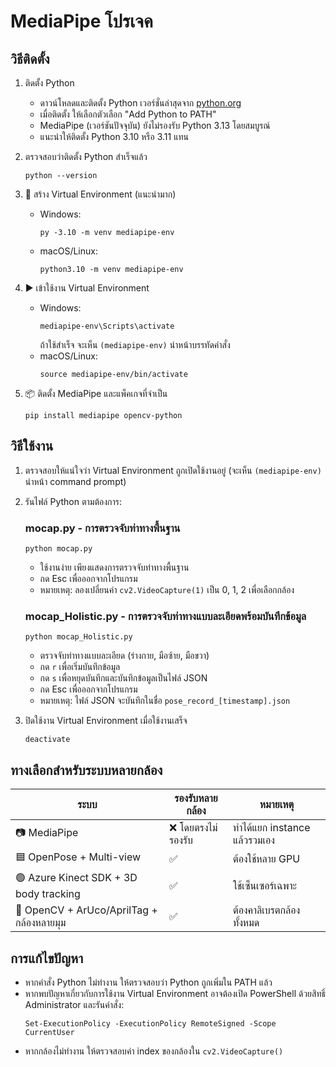 # MediaPipe โปรเจค

## วิธีติดตั้ง

1. ติดตั้ง Python
   - ดาวน์โหลดและติดตั้ง Python เวอร์ชั่นล่าสุดจาก [python.org](https://www.python.org/downloads/)
   - เมื่อติดตั้ง ให้เลือกตัวเลือก "Add Python to PATH"
   - MediaPipe (เวอร์ชันปัจจุบัน) ยังไม่รองรับ Python 3.13 โดยสมบูรณ์
   - แนะนำให้ติดตั้ง Python 3.10 หรือ 3.11 แทน

2. ตรวจสอบว่าติดตั้ง Python สำเร็จแล้ว
   ```
   python --version
   ```

3. 📁 สร้าง Virtual Environment (แนะนำมาก)
   - Windows:
     ```
     py -3.10 -m venv mediapipe-env
     ```
   - macOS/Linux:
     ```
     python3.10 -m venv mediapipe-env 
     ```

4. ▶️ เข้าใช้งาน Virtual Environment
   - Windows:
     ```
     mediapipe-env\Scripts\activate
     ```
     ถ้าใช้สำเร็จ จะเห็น `(mediapipe-env)` นำหน้าบรรทัดคำสั่ง
   - macOS/Linux:
     ```
     source mediapipe-env/bin/activate
     ```

5. 📦 ติดตั้ง MediaPipe และแพ็คเกจที่จำเป็น
   ```
   pip install mediapipe opencv-python
   ```

## วิธีใช้งาน

1. ตรวจสอบให้แน่ใจว่า Virtual Environment ถูกเปิดใช้งานอยู่ (จะเห็น `(mediapipe-env)` นำหน้า command prompt)

2. รันไฟล์ Python ตามต้องการ:

   ### mocap.py - การตรวจจับท่าทางพื้นฐาน
   ```
   python mocap.py
   ```
   - ใช้งานง่าย เพียงแสดงการตรวจจับท่าทางพื้นฐาน
   - กด Esc เพื่อออกจากโปรแกรม
   - หมายเหตุ: ลองเปลี่ยนค่า `cv2.VideoCapture(1)` เป็น 0, 1, 2 เพื่อเลือกกล้อง

   ### mocap_Holistic.py - การตรวจจับท่าทางแบบละเอียดพร้อมบันทึกข้อมูล
   ```
   python mocap_Holistic.py
   ```
   - ตรวจจับท่าทางแบบละเอียด (ร่างกาย, มือซ้าย, มือขวา)
   - กด `r` เพื่อเริ่มบันทึกข้อมูล
   - กด `s` เพื่อหยุดบันทึกและบันทึกข้อมูลเป็นไฟล์ JSON
   - กด Esc เพื่อออกจากโปรแกรม
   - หมายเหตุ: ไฟล์ JSON จะบันทึกในชื่อ `pose_record_[timestamp].json`

3. ปิดใช้งาน Virtual Environment เมื่อใช้งานเสร็จ
   ```
   deactivate
   ```

## ทางเลือกสำหรับระบบหลายกล้อง

| ระบบ | รองรับหลายกล้อง | หมายเหตุ |
|------|-------------------|----------|
| 📷 MediaPipe | ❌ โดยตรงไม่รองรับ | ทำได้แยก instance แล้วรวมเอง |
| 🟦 OpenPose + Multi-view | ✅ | ต้องใช้หลาย GPU |
| 🟢 Azure Kinect SDK + 3D body tracking | ✅ | ใช้เซ็นเซอร์เฉพาะ |
| 🧪 OpenCV + ArUco/AprilTag + กล้องหลายมุม | ✅ | ต้องคาลิเบรตกล้องทั้งหมด |

## การแก้ไขปัญหา

- หากคำสั่ง Python ไม่ทำงาน ให้ตรวจสอบว่า Python ถูกเพิ่มใน PATH แล้ว
- หากพบปัญหาเกี่ยวกับการใช้งาน Virtual Environment อาจต้องเปิด PowerShell ด้วยสิทธิ์ Administrator และรันคำสั่ง:
  ```
  Set-ExecutionPolicy -ExecutionPolicy RemoteSigned -Scope CurrentUser
  ```
- หากกล้องไม่ทำงาน ให้ตรวจสอบค่า index ของกล้องใน `cv2.VideoCapture()` 